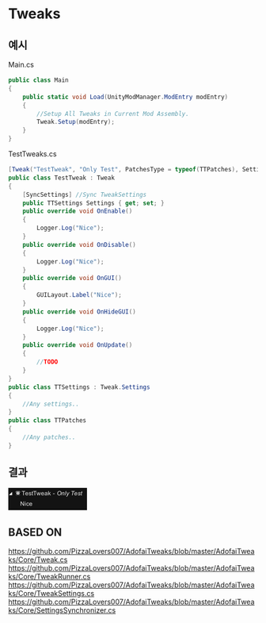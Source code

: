 # Tweaks

## 예시
Main.cs
```cs
public class Main
{
    public static void Load(UnityModManager.ModEntry modEntry)
    {
        //Setup All Tweaks in Current Mod Assembly.
        Tweak.Setup(modEntry);
    }
}
```

TestTweaks.cs
```cs
[Tweak("TestTweak", "Only Test", PatchesType = typeof(TTPatches), SettingsType = typeof(TTSettings))]
public class TestTweak : Tweak
{
    [SyncSettings] //Sync TweakSettings
    public TTSettings Settings { get; set; }
    public override void OnEnable()
    {
        Logger.Log("Nice");
    }
    public override void OnDisable()
    {
        Logger.Log("Nice");
    }
    public override void OnGUI()
    {
        GUILayout.Label("Nice");
    }
    public override void OnHideGUI()
    {
        Logger.Log("Nice");
    }
    public override void OnUpdate()
    {
        //TODO
    }
}
public class TTSettings : Tweak.Settings
{
    //Any settings..
}
public class TTPatches
{
    //Any patches..
}
```
## 결과
![Result](Result.png)
## BASED ON
https://github.com/PizzaLovers007/AdofaiTweaks/blob/master/AdofaiTweaks/Core/Tweak.cs
https://github.com/PizzaLovers007/AdofaiTweaks/blob/master/AdofaiTweaks/Core/TweakRunner.cs
https://github.com/PizzaLovers007/AdofaiTweaks/blob/master/AdofaiTweaks/Core/TweakSettings.cs
https://github.com/PizzaLovers007/AdofaiTweaks/blob/master/AdofaiTweaks/Core/SettingsSynchronizer.cs
